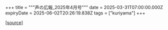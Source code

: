 +++
title = """声の広報_2025年4月号"""
date = 2025-03-31T07:00:00.000Z
expiryDate = 2025-06-02T20:26:19.838Z
tags = ["kuriyama"]
+++


[[source]](https://www.town.kuriyama.hokkaido.jp/site/koho/31463.html)
